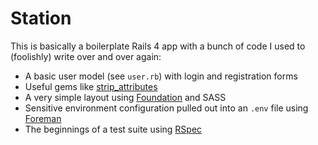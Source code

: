 Station
=======

This is basically a boilerplate Rails 4 app with a bunch of code I used to (foolishly) write over and over again:

- A basic user model (see `user.rb`) with login and registration forms
- Useful gems like [strip_attributes](https://github.com/rmm5t/strip_attributes)
- A very simple layout using [Foundation](http://foundation.zurb.com/) and SASS
- Sensitive environment configuration pulled out into an `.env` file using [Foreman](https://github.com/ddollar/foreman)
- The beginnings of a test suite using [RSpec](http://rspec.info/)
